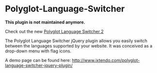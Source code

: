# Polyglot-Language-Switcher

**This plugin is not maintained anymore.**

Check out the new [Polyglot Language Switcher 2](http://www.ixtendo.com/polyglot-language-switcher-2)

The Polyglot Language Switcher jQuery plugin allows you easily switch between the languages supported by your website. It was conceived as a drop-down menu with flag icons.

A demo page can be found here: http://www.ixtendo.com/polyglot-language-switcher-jquery-plugin/